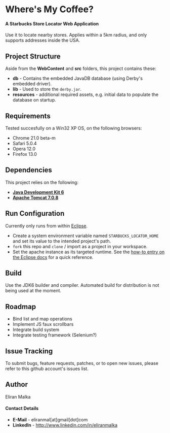 # Where's My Coffee?

#### A Starbucks Store Locator Web Application

Use it to locate nearby stores. Applies within a 5km radius, and only supports addresses inside the USA.


## Project Structure

Aside from the **WebContent** and **src** folders, this project contains these:
- **db** - Contains the embedded JavaDB database (using Derby's embedded driver).
- **lib** - Used to store the `derby.jar`.
- **resources** - additional required assets, e.g. initial data to populate the database on startup.


## Requirements

Tested succesfully on a Win32 XP OS, on the following browsers:
- Chrome 21.0 beta-m
- Safari 5.0.4
- Opera 12.0
- Firefox 13.0


## Dependencies

This project relies on the following:
- **[Java Development Kit 6][jdk-6]**
- **[Apache Tomcat 7.0.8][tomcat-7-0-8]**


## Run Configuration

Currently only runs from within [Eclipse][eclipse].
- Create a system environment variable named `STARBUCKS_LOCATOR_HOME` and set its value to the intended project's path.
- `fork` this repo and `clone` / import as a project in your workspace.
- Set the apache instance as its targeted runtime. See the [how-to entry on the Eclipse docs][inst-tom] for a quick reference.


## Build

Use the JDK6 builder and compiler.
Automated build for distribution is not being used at the moment.


## Roadmap

- Bind list and map operations
- Implement JS faux scrollbars
- Integrate build system
- Integrate testing framework (Selenium?)


## Issue Tracking

To submit bugs, feature requests, patches, or to open new issues, please refer to this github account's issues list.


## Author

Eliran Malka

#### Contact Details

- **E-Mail** - eliranmal[at]gmail[dot]com
- **LinkedIn** - http://www.linkedin.com/in/eliranmalka




[eclipse]: http://www.eclipse.org/downloads/
[tomcat-7-0-8]: http://olex.openlogic.com/packages/tomcat/7.0.8
[jdk-6]: http://www.oracle.com/technetwork/java/javasebusiness/downloads/java-archive-downloads-javase6-419409.html
[inst-tom]: http://help.eclipse.org/indigo/index.jsp?topic=%2Forg.eclipse.jst.server.ui.doc.user%2Ftopics%2Ftomcat.html

